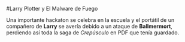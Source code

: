 #Larry Plotter y El Malware de Fuego

Una importante hackaton se celebra en la escuela y el portátil de un 
compañero de **Larry** se avería debido a un ataque de 
**Ballmermort**, perdiendo así toda la saga de *Crepúsculo* en PDF que 
tenía guardado.
